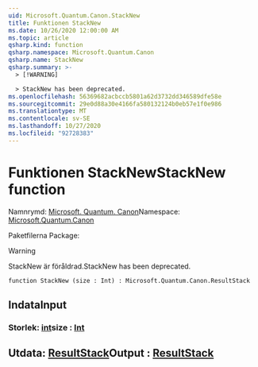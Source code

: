 ```yaml
---
uid: Microsoft.Quantum.Canon.StackNew
title: Funktionen StackNew
ms.date: 10/26/2020 12:00:00 AM
ms.topic: article
qsharp.kind: function
qsharp.namespace: Microsoft.Quantum.Canon
qsharp.name: StackNew
qsharp.summary: >-
  > [!WARNING]

  > StackNew has been deprecated.
ms.openlocfilehash: 56369682acbccb5801a62d3732dd346589dfe58e
ms.sourcegitcommit: 29e0d88a30e4166fa580132124b0eb57e1f0e986
ms.translationtype: MT
ms.contentlocale: sv-SE
ms.lasthandoff: 10/27/2020
ms.locfileid: "92728383"
---
```

# <a name="stacknew-function"></a><span data-ttu-id="d0636-102">Funktionen StackNew</span><span class="sxs-lookup"><span data-stu-id="d0636-102">StackNew function</span></span>

<span data-ttu-id="d0636-103">Namnrymd: [Microsoft. Quantum. Canon](xref:Microsoft.Quantum.Canon)</span><span class="sxs-lookup"><span data-stu-id="d0636-103">Namespace: [Microsoft.Quantum.Canon](xref:Microsoft.Quantum.Canon)</span></span>

<span data-ttu-id="d0636-104">Paketfilerna [](https://nuget.org/packages/)</span><span class="sxs-lookup"><span data-stu-id="d0636-104">Package: [](https://nuget.org/packages/)</span></span>


> [!WARNING]
> <span data-ttu-id="d0636-105">StackNew är föråldrad.</span><span class="sxs-lookup"><span data-stu-id="d0636-105">StackNew has been deprecated.</span></span>



```qsharp
function StackNew (size : Int) : Microsoft.Quantum.Canon.ResultStack
```


## <a name="input"></a><span data-ttu-id="d0636-106">Indata</span><span class="sxs-lookup"><span data-stu-id="d0636-106">Input</span></span>

### <a name="size--int"></a><span data-ttu-id="d0636-107">Storlek: [int](xref:microsoft.quantum.lang-ref.int)</span><span class="sxs-lookup"><span data-stu-id="d0636-107">size : [Int](xref:microsoft.quantum.lang-ref.int)</span></span>





## <a name="output--resultstack"></a><span data-ttu-id="d0636-108">Utdata: [ResultStack](xref:Microsoft.Quantum.Canon.ResultStack)</span><span class="sxs-lookup"><span data-stu-id="d0636-108">Output : [ResultStack](xref:Microsoft.Quantum.Canon.ResultStack)</span></span>


